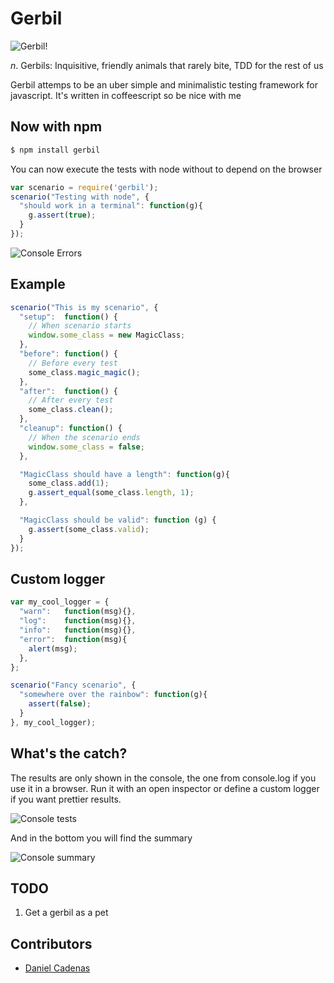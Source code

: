 # Gerbil

![Gerbil!](http://www.petsworld.co.uk/images/gerbil.jpg)

_n_. Gerbils: Inquisitive, friendly animals that rarely bite, TDD for the rest of us

Gerbil attemps to be an uber simple and minimalistic testing framework for javascript.
It's written in coffeescript so be nice with me

## Now with npm

```bash
$ npm install gerbil
```

You can now execute the tests with node without to depend on the browser

```javascript
var scenario = require('gerbil');
scenario("Testing with node", {
  "should work in a terminal": function(g){
    g.assert(true);
  }
});
```

![Console Errors](https://img.skitch.com/20110905-en17r48a8p59rrx2crc15dqf6a.jpg)

## Example

```javascript
scenario("This is my scenario", {
  "setup":  function() {
    // When scenario starts
    window.some_class = new MagicClass;
  },
  "before": function() {
    // Before every test
    some_class.magic_magic();
  },
  "after":  function() {
    // After every test
    some_class.clean();
  },
  "cleanup": function() {
    // When the scenario ends
    window.some_class = false;
  },

  "MagicClass should have a length": function(g){
    some_class.add(1);
    g.assert_equal(some_class.length, 1);
  },

  "MagicClass should be valid": function (g) {
    g.assert(some_class.valid);
  }
});
```

## Custom logger

```javascript
var my_cool_logger = {
  "warn":   function(msg){},
  "log":    function(msg){},
  "info":   function(msg){},
  "error":  function(msg){
    alert(msg);
  },
};

scenario("Fancy scenario", {
  "somewhere over the rainbow": function(g){
    assert(false);
  }
}, my_cool_logger);
```

## What's the catch?

The results are only shown in the console, the one from console.log if you use
it in a browser.
Run it with an open inspector or define a custom logger if you want prettier
results.

![Console tests](https://img.skitch.com/20110803-ghqcq5urn8hx99n2s1u777hq58.jpg)

And in the bottom you will find the summary

![Console summary](https://img.skitch.com/20110803-ry5249hcg6n69y5gjfhaibgxj9.jpg)

## TODO
  1. Get a gerbil as a pet

## Contributors
  * [Daniel Cadenas](https://github.com/dcadenas)
